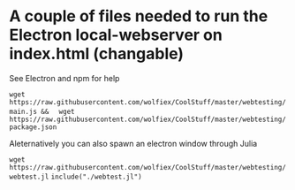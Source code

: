 # A couple of files needed to run the Electron local-webserver on index.html (changable)
See Electron and npm for help


`wget https://raw.githubusercontent.com/wolfiex/CoolStuff/master/webtesting/main.js && `
` wget https://raw.githubusercontent.com/wolfiex/CoolStuff/master/webtesting/package.json`


Aleternatively you can also spawn an electron window through Julia 

`wget https://raw.githubusercontent.com/wolfiex/CoolStuff/master/webtesting/webtest.jl`
`include("./webtest.jl")`
